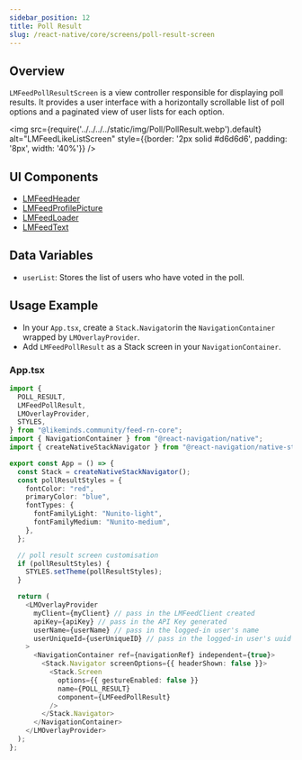 ```yaml
---
sidebar_position: 12
title: Poll Result
slug: /react-native/core/screens/poll-result-screen
---
```


## Overview

`LMFeedPollResultScreen` is a view controller responsible for displaying poll results. It provides a user interface with a horizontally scrollable list of poll options and a paginated view of user lists for each option.

<img
src={require('../../../../static/img/Poll/PollResult.webp').default}
alt="LMFeedLikeListScreen"
style={{border: '2px solid #d6d6d6', padding: '8px', width: '40%'}}
/>

## UI Components

- [LMFeedHeader](../Components/Fundamentals/LMFeedHeader.md)
- [LMFeedProfilePicture](../Components/Fundamentals/LMFeedProfilePicture.md)
- [LMFeedLoader](../Components/Fundamentals/LMFeedLoader.md)
- [LMFeedText](../Components/Fundamentals/LMFeedText.md)

## Data Variables

- `userList`: Stores the list of users who have voted in the poll.

## Usage Example

- In your `App.tsx`, create a `Stack.Navigator`in the `NavigationContainer` wrapped by `LMOverlayProvider`.
- Add `LMFeedPollResult` as a Stack screen in your `NavigationContainer`.

### App.tsx

```ts
import {
  POLL_RESULT,
  LMFeedPollResult,
  LMOverlayProvider,
  STYLES,
} from "@likeminds.community/feed-rn-core";
import { NavigationContainer } from "@react-navigation/native";
import { createNativeStackNavigator } from "@react-navigation/native-stack";

export const App = () => {
  const Stack = createNativeStackNavigator();
  const pollResultStyles = {
    fontColor: "red",
    primaryColor: "blue",
    fontTypes: {
      fontFamilyLight: "Nunito-light",
      fontFamilyMedium: "Nunito-medium",
    },
  };

  // poll result screen customisation
  if (pollResultStyles) {
    STYLES.setTheme(pollResultStyles);
  }

  return (
    <LMOverlayProvider
      myClient={myClient} // pass in the LMFeedClient created
      apiKey={apiKey} // pass in the API Key generated
      userName={userName} // pass in the logged-in user's name
      userUniqueId={userUniqueID} // pass in the logged-in user's uuid
    >
      <NavigationContainer ref={navigationRef} independent={true}>
        <Stack.Navigator screenOptions={{ headerShown: false }}>
          <Stack.Screen
            options={{ gestureEnabled: false }}
            name={POLL_RESULT}
            component={LMFeedPollResult}
          />
        </Stack.Navigator>
      </NavigationContainer>
    </LMOverlayProvider>
  );
};
```

